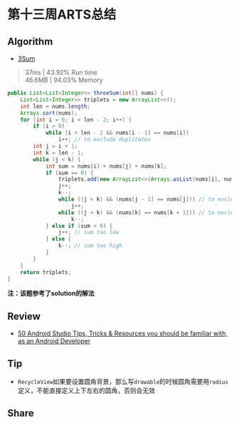 # 第十三周ARTS总结
## Algorithm
- [3Sum](https://leetcode.com/problems/3sum/)
> 37ms | 43.92% Run time  
> 46.6MB | 94.03% Memory
```java
public List<List<Integer>> threeSum(int[] nums) {
    List<List<Integer>> triplets = new ArrayList<>();
    int len = nums.length;
    Arrays.sort(nums);
    for (int i = 0; i < len - 2; i++) {
        if (i > 0)
            while (i < len - 2 && nums[i - 1] == nums[i])
                i++; // to exclude duplicates
        int j = i + 1;
        int k = len - 1;
        while (j < k) {
            int sum = nums[i] + nums[j] + nums[k];
            if (sum == 0) {
                triplets.add(new ArrayList<>(Arrays.asList(nums[i], nums[j], nums[k])));
                j++;
                k--;
                while ((j < k) && (nums[j - 1] == nums[j])) // to exclude duplicates
                    j++;
                while ((j < k) && (nums[k] == nums[k + 1])) // to exclude duplicates
                    k--;
            } else if (sum < 0) {
                j++; // sum too low
            } else {
                k--; // sum too high
            }
        }
    }
    return triplets;
}
```
**注：该题参考了solution的解法**

## Review
- [50 Android Studio Tips, Tricks & Resources you should be familiar with, as an Android Developer](https://medium.com/@mmbialas/50-android-studio-tips-tricks-resources-you-should-be-familiar-with-as-an-android-developer-af86e7cf56d2)

## Tip
+ `RecycleView`如果要设置圆角背景，那么写`drawable`的时候圆角需要用`radius`定义，不能直接定义上下左右的圆角，否则会无效

## Share